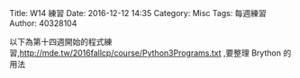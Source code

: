 Title: W14 練習
Date: 2016-12-12 14:35
Category: Misc
Tags: 每週練習
Author: 40328104

以下為第十四週開始的程式練習,<a href="http://mde.tw/2016fallcp/course/Python3Programs.txt">http://mde.tw/2016fallcp/course/Python3Programs.txt</a> ,要整理 Brython 的用法

<!-- PELICAN_END_SUMMARY -->

<!-- 導入 Brython 標準程式庫 -->
<script type="text/javascript" 
    src="https://cdn.rawgit.com/brython-dev/brython/master/www/src/brython_dist.js">
</script>

<!-- 啟動 Brython -->
<script>
window.onload=function(){
brython(1);
}
</script>


<!-- 以下實際利用  Brython 畫圖 -->
<div id="ex1" ></div>
<script type="text/python3">
from browser import document as doc
container=doc['ex1']

container<="W14練習"
</script>


<div id="ex2" ></div>
<script type="text/python3">
from browser import html
container=doc['ex2']
mystring = input("要印出甚麼字串?")
mystring = input("要印幾次?")

for i in range(int(mynum)):
    #container<="W14練習-2"+html.BR()
    container<=mystring + html.BR()
</script>
